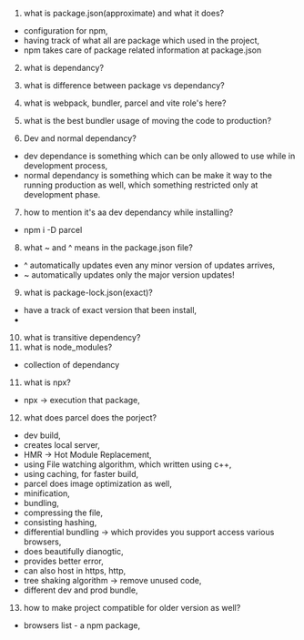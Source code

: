 1. what is package.json(approximate) and what it does?
- configuration for npm, 
- having track of what all are package which used in the project,
- npm takes care of package related information at package.json

2. what is dependancy?
3. what is difference between package vs dependancy?
4. what is webpack, bundler, parcel and vite role's here?
5. what is the best bundler usage of moving the code to production?

6. Dev and normal dependancy?
- dev dependance is something which can be only allowed to use while in development process,
- normal dependancy is something which can be make it way to the running production as well, which something restricted only at development phase.

7. how to mention it's aa dev dependancy while installing?
- npm i -D parcel

8. what ~ and ^ means in the package.json file?
- ^ automatically updates even any minor version of updates arrives,
- ~ automatically updates only the major version updates!

9. what is package-lock.json(exact)?
- have a track of exact version that been install,
- 

10. what is transitive dependency?
11. what is node_modules?
- collection of dependancy

11. what is npx?
- npx -> execution that package,

12. what does parcel does the porject?
- dev build,
- creates local server,
- HMR -> Hot Module Replacement,
- using File watching algorithm, which written using c++,
- using caching, for faster build,
- parcel does image optimization as well, 
- minification, 
- bundling,
- compressing the file,
- consisting hashing,
- differential bundling -> which provides you support access various browsers,
- does beautifully dianogtic,
- provides better error,
- can also host in https, http,
- tree shaking algorithm -> remove unused code,
- different dev and prod bundle,

13. how to make project compatible for older version as well?
- browsers list - a npm package,